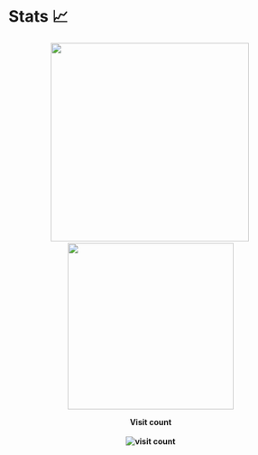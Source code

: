 

# Stats 📈

<p align="center">
<img width=351 src="https://readme-stats-spelljinxer.vercel.app/api?username=PttsDev&theme=dracula&show_icons=true&count_private=true&show_icons=true">&nbsp;<img width=294 src="https://readme-stats-spelljinxer.vercel.app/api/top-langs?username=PttsDev&layout=compact&theme=dracula"/><br>
</p>

<p align="center"> 
  <b>Visit count<b><br><br>
  <img alt="visit count" src="https://profile-counter.glitch.me/PttsDev/count.svg" />
</p>

